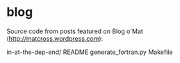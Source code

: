 blog
====

Source code from posts featured on Blog o'Mat (http://matcross.wordpress.com):

in-at-the-dep-end/
  README
  generate_fortran.py
  Makefile
